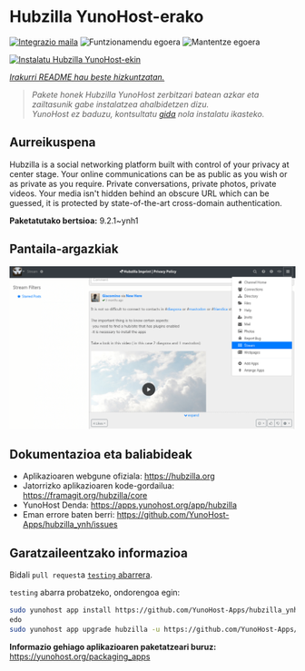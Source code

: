 <!--
Ohart ongi: README hau automatikoki sortu da <https://github.com/YunoHost/apps/tree/master/tools/readme_generator>ri esker
EZ editatu eskuz.
-->

# Hubzilla YunoHost-erako

[![Integrazio maila](https://dash.yunohost.org/integration/hubzilla.svg)](https://ci-apps.yunohost.org/ci/apps/hubzilla/) ![Funtzionamendu egoera](https://ci-apps.yunohost.org/ci/badges/hubzilla.status.svg) ![Mantentze egoera](https://ci-apps.yunohost.org/ci/badges/hubzilla.maintain.svg)

[![Instalatu Hubzilla YunoHost-ekin](https://install-app.yunohost.org/install-with-yunohost.svg)](https://install-app.yunohost.org/?app=hubzilla)

*[Irakurri README hau beste hizkuntzatan.](./ALL_README.md)*

> *Pakete honek Hubzilla YunoHost zerbitzari batean azkar eta zailtasunik gabe instalatzea ahalbidetzen dizu.*  
> *YunoHost ez baduzu, kontsultatu [gida](https://yunohost.org/install) nola instalatu ikasteko.*

## Aurreikuspena

Hubzilla is a social networking platform built with control of your privacy at center stage. Your online communications can be as public as you wish or as private as you require. Private conversations, private photos, private videos. Your media isn't hidden behind an obscure URL which can be guessed, it is protected by state-of-the-art cross-domain authentication.


**Paketatutako bertsioa:** 9.2.1~ynh1

## Pantaila-argazkiak

![Hubzilla(r)en pantaila-argazkia](./doc/screenshots/hubzilla-1.png)

## Dokumentazioa eta baliabideak

- Aplikazioaren webgune ofiziala: <https://hubzilla.org>
- Jatorrizko aplikazioaren kode-gordailua: <https://framagit.org/hubzilla/core>
- YunoHost Denda: <https://apps.yunohost.org/app/hubzilla>
- Eman errore baten berri: <https://github.com/YunoHost-Apps/hubzilla_ynh/issues>

## Garatzaileentzako informazioa

Bidali `pull request`a [`testing` abarrera](https://github.com/YunoHost-Apps/hubzilla_ynh/tree/testing).

`testing` abarra probatzeko, ondorengoa egin:

```bash
sudo yunohost app install https://github.com/YunoHost-Apps/hubzilla_ynh/tree/testing --debug
edo
sudo yunohost app upgrade hubzilla -u https://github.com/YunoHost-Apps/hubzilla_ynh/tree/testing --debug
```

**Informazio gehiago aplikazioaren paketatzeari buruz:** <https://yunohost.org/packaging_apps>
